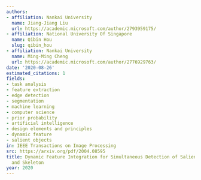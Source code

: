 ```yaml
---
authors:
- affiliation: Nankai University
  name: Jiang-Jiang Liu
  url: https://academic.microsoft.com/author/2793959175/
- affiliation: National University Of Singapore
  name: Qibin Hou
  slug: qibin_hou
- affiliation: Nankai University
  name: Ming-Ming Cheng
  url: https://academic.microsoft.com/author/2776929763/
date: '2020-08-26'
estimated_citations: 1
fields:
- task analysis
- feature extraction
- edge detection
- segmentation
- machine learning
- computer science
- prior probability
- artificial intelligence
- design elements and principles
- dynamic feature
- salient objects
in: IEEE Transactions on Image Processing
src: https://arxiv.org/pdf/2004.08595
title: Dynamic Feature Integration for Simultaneous Detection of Salient Object, Edge,
  and Skeleton
year: 2020
---
```

